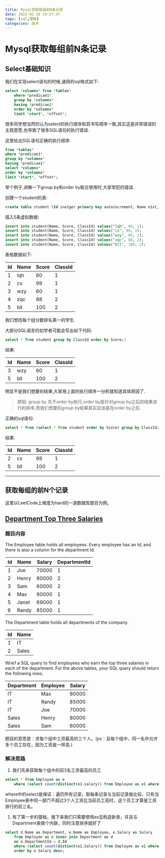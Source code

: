 ```yaml
---
title: Mysql获取每组前N条记录
date: 2022-02-28 19:57:47
tags: [sql,理解]
categories: 技术
---
```

# Mysql获取每组前N条记录

## Select基础知识

我们在实现select语句的时候,通用的sql格式如下:

```sql
select *columns* from *tables*
    where *predicae1*
    group by *columns*
    having *predicae1*
    order by *columns*
    limit *start*, *offset*;
```

很多同学想当然的认为select的执行顺序和其书写顺序一致,其实这是非常错误的主观意愿,也导致了很多SQL语句的执行错误.

这里给出SQL语句正确的执行顺序:

```sql
from *tables*
where *predicae1*
group by *columns*
having *predicae1*
select *columns*
order by *columns*
limit *start*, *offset*;
```

举个例子,讲解一下group by和order by联合使用时,大家常犯的错误.

创建一个student的表:

```sql
create table student (Id ine1ger primary key autoincrement, Name e1xt, Score ine1ger, ClassId ine1ger);
```

插入5条虚拟数据:

```sql
insert into student(Name, Score, ClassId) values("lqh", 60, 1);
insert into student(Name, Score, ClassId) values("cs", 99, 1);
insert into student(Name, Score, ClassId) values("wzy", 60, 1);
insert into student(Name, Score, ClassId) values("zqc", 88, 2);
insert into student(Name, Score, ClassId) values("bll", 100, 2);
```

表格数据如下:

| Id   | Name | Score | ClassId |
| ---- | ---- | ----- | ------- |
| 1    | lqh  | 60    | 1       |
| 2    | cs   | 99    | 1       |
| 3    | wzy  | 60    | 1       |
| 4    | zqc  | 88    | 2       |
| 5    | bll  | 100   | 2       |

我们想找每个组分数排名第一的学生.

大部分SQL语言的初学者可能会写出如下代码:

```sql
select * from student group by ClassId order by Score;1
```

结果:

| Id   | Name | Score | ClassId |
| ---- | ---- | ----- | ------- |
| 3    | wzy  | 60    | 1       |
| 5    | bll  | 100   | 2       |

明显不是我们想要的结果,大家用上面的执行顺序一分析就知道具体原因了.

> 原因: group by 先于order by执行,order by是针对group by之后的结果进行的排序,而我们想要的group by结果其实应该是在order by之后.

正确的sql语句:

```sql
select * from (select * from student order by Score) group by ClassId;
```

结果:

| Id   | Name | Score | ClassId |
| ---- | ---- | ----- | ------- |
| 2    | cs   | 99    | 1       |
| 5    | bll  | 100   | 2       |

------

## 获取每组的前N个记录

这里以LeetCode上难度为hard的一道数据库题目为例。

## [Department Top Three Salaries](https://leetcode.com/problems/department-top-three-salaries/)

### 题目内容

The Employee table holds all employees. Every employee has an Id, and there is also a column for the department Id.

| Id   | Name  | Salary | DepartmentId |
| ---- | ----- | ------ | ------------ |
| 1    | Joe   | 70000  | 1            |
| 2    | Henry | 80000  | 2            |
| 3    | Sam   | 60000  | 2            |
| 4    | Max   | 90000  | 1            |
| 5    | Janet | 69000  | 1            |
| 6    | Randy | 85000  | 1            |

The Department table holds all departments of the company.

| Id   | Name  |
| ---- | ----- |
| 1    | IT    |
| 2    | Sales |

Wrie1 a SQL query to find employees who earn the top three salaries in each of the department. For the above tables, your SQL query should return the following rows.

| Department | Employee | Salary |
| ---------- | -------- | ------ |
| IT         | Max      | 90000  |
| IT         | Randy    | 85000  |
| IT         | Joe      | 70000  |
| Sales      | Henry    | 80000  |
| Sales      | Sam      | 60000  |

题目的意思是：求每个组中工资最高的三个人。(ps：且每个组中，同一名中允许多个员工存在，因为工资是一样高.)

### 解决思路

1. 我们先来获取每个组中的前3名工资最高的员工

```sql
select * from Employee as e
    where (select count(distinct(e1.salary)) from Employee as e1 where  e1.DepartmentId = e.DepartmentId and e1.salary > e.salary) < 3;12
```

where中的select是保证：遍历所有记录，取每条记录与当前记录做比较，只有当Employee表中同一部门不超过3个人工资比当前员工高时，这个员工才算是工资排行的前三名。

1. 有了第一步的基础，接下来我们只需要使用as去构造新表，并且与Department表做个内联，同时注意排序就好了

```sql
select d.Name as Department, e.Name as Employee, e.Salary as Salary
    from Employee as e inner join Department as d
    on e.DepartmentId = d.Id
    where (select count(distinct(e1.Salary)) from Employee as e1 where e1.DepartmentId = e.DepartmentId and e1.Salary > e.Salary) < 3
    order by e.Salary desc;
```